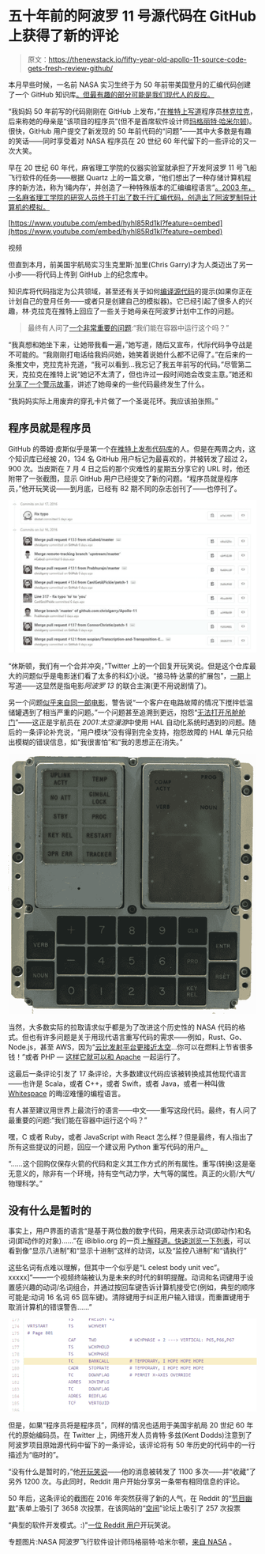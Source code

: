 # 五十年前的阿波罗 11 号源代码在 GitHub 上获得了新的评论

> 原文：<https://thenewstack.io/fifty-year-old-apollo-11-source-code-gets-fresh-review-github/>

本月早些时候，一名前 NASA 实习生终于为 50 年前带美国登月的汇编代码创建了一个 GitHub 知识库[。但最有趣的部分可能是我们现代人的反应。](https://github.com/chrislgarry/Apollo-11)

“我妈妈 50 年前写的代码刚刚在 GitHub 上发布，”[在推特上写道](https://twitter.com/linclark/status/751843178530111488)程序员[林克拉克](https://twitter.com/linclark)，后来称她的母亲是“该项目的程序员”(但不是首席软件设计师[玛格丽特·哈米尔顿](http://www.wired.com/2015/10/margaret-hamilton-nasa-apollo/))。很快，GitHub 用户提交了新发现的 50 年前代码的“问题”——其中大多数是有趣的笑话——同时享受着对 NASA 程序员在 20 世纪 60 年代留下的一些评论的又一次大笑。

早在 20 世纪 60 年代，麻省理工学院的仪器实验室就承担了开发阿波罗 11 号飞船飞行软件的任务——根据 Quartz 上的一篇文章，“他们想出了一种存储计算机程序的新方法，称为‘绳内存’，并创造了一种特殊版本的汇编编程语言”[。2003 年，一名麻省理工学院的研究人员终于打出了数千行汇编代码，创造出了阿波罗制导计算机的模拟。](http://qz.com/726338/the-code-that-took-america-to-the-moon-was-just-published-to-github-and-its-like-a-1960s-time-capsule/)

[https://www.youtube.com/embed/hyhI85Rd1kI?feature=oembed](https://www.youtube.com/embed/hyhI85Rd1kI?feature=oembed)

视频

但直到本月，前美国宇航局实习生克里斯·加里(Chris Garry)才为人类迈出了另一小步——将代码上传到 GitHub 上的纪念库中。

知识库将代码指定为公共领域，甚至还有关于如何[编译源代码](https://github.com/rburkey2005/virtualagc)的提示(如果你正在计划自己的登月任务——或者只是创建自己的模拟器)。它已经引起了很多人的兴趣，林·克拉克在推特上回应了一些关于她母亲在阿波罗计划中工作的问题。

> 最终有人问了[一个非常重要的问题](https://github.com/chrislgarry/Apollo-11/issues/39):“我们能在容器中运行这个吗？”

“我真想和她坐下来，让她带我看一遍，”她写道，随后又宣布，代际代码争夺战是不可能的。“我刚刚打电话给我妈问她，她笑着说她什么都不记得了。”在后来的一条推文中，克拉克补充道，“我可以看到…我忘记了我五年前写的代码。”尽管第二天，克拉克在推特上说“她记不太清了，但也许过一段时间她会改变主意。”她还和[分享了一个警示故事](https://twitter.com/linclark/status/752506202202910720)，讲述了她母亲的一些代码最终发生了什么。

“我妈妈实际上用废弃的穿孔卡片做了一个圣诞花环。我应该拍张照。”

## 程序员就是程序员

GitHub 的蒂姆·皮斯似乎是第一个[在推特上发布代码库](https://twitter.com/pea53/status/751418260864667648)的人。但是在两周之内，这个知识库已经被 20，134 名 GitHub 用户标记为最喜欢的，并被转发了超过 2，900 次。当皮斯在 7 月 4 日之后的那个灾难性的星期五分享它的 URL 时，他还附带了一张截图，显示 GitHub 用户已经提交了新的问题。“程序员就是程序员，”他开玩笑说——到月底，已经有 82 期不同的杂志创刊了——也停刊了。

![Appollo-GitHub](img/e1ea60d2e5fa8fcf55a546017aeea4e5.png)

“休斯顿，我们有一个合并冲突，”Twitter 上的一个回复开玩笑说。但是这个仓库最大的问题似乎是电影迷们看了太多的科幻小说。“接马特·达蒙的扩展包”，[一期](https://github.com/chrislgarry/Apollo-11/issues/20)上写道——这显然是指电影*阿波罗 13* 的联合主演(更不用说剧情了)。

另一个问题[似乎来自同一部电影](https://github.com/chrislgarry/Apollo-11/issues/3)，警告说“一个客户在电路故障的情况下搅拌低温储罐遇到了相当严重的问题。”一个问题甚至追溯到更远，抱怨“[无法打开吊舱舱门](https://github.com/chrislgarry/Apollo-11/issues/98)”——这正是宇航员在 *2001:太空漫游*中使用 HAL 自动化系统时遇到的问题。随后的一条评论补充说，“用户模块”没有得到完全支持，抱怨故障的 HAL 单元只给出模糊的错误信息，如“我很害怕”和“我的思想正在消失。”

![Verbs and nouns for Apollo navigation](img/8004e5da00e16f3ff6582409710f53da.png)

当然，大多数实际的拉取请求似乎都是为了改进这个历史性的 NASA 代码的格式。但也有许多问题是关于用现代语言重写代码的需求——例如，Rust、Go、Node.js，甚至 AWS，因为“[云比发射平台更接近太空](https://github.com/chrislgarry/Apollo-11/issues/14)…你可以在燃料上节省很多钱！”或者 PHP — [这样它就可以和 Apache](https://github.com/chrislgarry/Apollo-11/issues/128) 一起运行了。

这最后一条评论引发了 17 条评论，大多数建议代码应该被转换成其他现代语言——也许是 Scala，或者 C++，或者 Swift，或者 Java，或者一种叫做 [Whitespace](https://en.wikipedia.org/wiki/Whitespace_(programming_language)) 的晦涩难懂的编程语言。

有人甚至建议用世界上最流行的语言——中文——重写这段代码。最终，有人问了最重要的问题:“我们能在容器中运行这个吗？”

嘿，C 或者 Ruby，或者 JavaScript with React 怎么样？但是最终，有人指出了所有这些提议的问题，回应一个建议用 Python 重写代码的用户[。](https://github.com/chrislgarry/Apollo-11/issues/19)

“……这个回购仅保存火箭的代码和定义其工作方式的所有属性。重写(转换)这是毫无意义的，除非有一个环境，持有空气动力学，大气等的属性。真正的火箭/大气/物理科学。”

## 没有什么是暂时的

事实上，用户界面的语言“是基于两位数的数字代码，用来表示动词(即动作)和名词(即动作的对象)……”在 iBiblio.org 的一页上[解释道。快速浏览一下](http://www.ibiblio.org/apollo/ForDummies.html)[列表](http://www.ibiblio.org/apollo/FabrizioPresentationPhotos/A17_VN_Checklist.png)，可以看到像“显示八进制”和“显示十进制”这样的动词，以及“监控八进制”和“请执行”

这些名词有点难以理解，但其中一个似乎是“L celest body unit vec”。xxxxx]”——一个视频终端被认为是未来的时代的鲜明提醒。动词和名词键用于设置感兴趣的动词/名词组合，并通过按回车键告诉计算机接受它(例如，典型的顺序可能是:动词 16 名词 65 回车键)。清除键用于纠正用户输入错误，而重置键用于取消计算机的错误警告……”

![NASA Temporary code fix for Apollo project ](img/f5e7d00334fa508aeacbedf85f971bc9.png)

但是，如果“程序员将是程序员”，同样的情况也适用于美国宇航局 20 世纪 60 年代的原始编码员。在 Twitter 上，网络开发人员肯特·多兹(Kent Dodds)注意到了阿波罗项目原始源代码中留下的一条评论，该评论将有 50 年历史的代码中的一行描述为“临时的”。

“没有什么是暂时的，”他[开玩笑说](https://twitter.com/kentcdodds/status/751895629815685120)——他的消息被转发了 1100 多次——并“收藏”了另外 1200 次。与此同时，Reddit 用户开始分享另一条带有相同信息的评论。

50 年后，这条评论的截图在 2016 年突然获得了新的人气，在 Reddit 的“[节目幽默](https://www.reddit.com/r/ProgrammerHumor/comments/4ro9v9/apollo_11_guidance_computer_source_code_now_on/d52y5yt)”表单上吸引了 3658 次投票，在该网站的“[空间](https://www.reddit.com/r/ProgrammerHumor/comments/4ro9v9/apollo_11_guidance_computer_source_code_now_on/d52y5yt)”论坛上吸引了 257 次投票

“典型的软件开发模式。:)"[一位 Reddit 用户](https://www.reddit.com/r/space/comments/4s8sp2/apollo_11_guidance_computer_source_code_now_on/d57ft4t)开玩笑说。

专题图片:NASA 阿波罗飞行软件设计师玛格丽特·哈米尔顿，[来自 NASA](https://en.wikipedia.org/wiki/Margaret_Hamilton_(scientist)#/media/File:Margaret_Hamilton_in_action.jpg) 。

<svg xmlns:xlink="http://www.w3.org/1999/xlink" viewBox="0 0 68 31" version="1.1"><title>Group</title> <desc>Created with Sketch.</desc></svg>